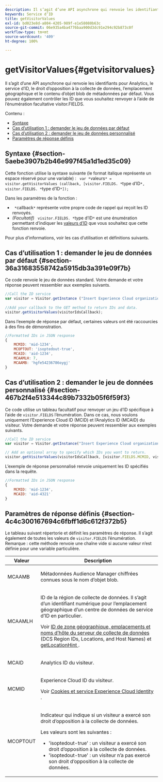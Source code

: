 ```yaml
---
description: Il s’agit d’une API asynchrone qui renvoie les identifiants pour Analytics, le service d’ID, le droit d’opposition à la collecte de données, l’emplacement géographique et le contenu d’objet blob de métadonnées par défaut. Vous pouvez également contrôler les ID que vous souhaitez renvoyer à l’aide de l’énumération facultative visitor.FIELDS.
keywords: Service d’ID
title: getVisitorValues
exl-id: bd023e8d-a804-4205-989f-e1e58080b63c
source-git-commit: 06e935a4ba4776baa900d3dc91e294c92b873c0f
workflow-type: tm+mt
source-wordcount: '409'
ht-degree: 100%

---
```


# getVisitorValues{#getvisitorvalues}

Il s’agit d’une API asynchrone qui renvoie les identifiants pour Analytics, le service d’ID, le droit d’opposition à la collecte de données, l’emplacement géographique et le contenu d’objet blob de métadonnées par défaut. Vous pouvez également contrôler les ID que vous souhaitez renvoyer à l’aide de l’énumération facultative visitor.FIELDS.

Contenu :

<ul class="simplelist"> 
 <li> <a href="../../library/get-set/getvisitorvalues.md#section-5aebe3907b2b46e997f45a1d1ed35c09" format="dita" scope="local"> Syntaxe </a> </li> 
 <li> <a href="../../library/get-set/getvisitorvalues.md#section-36a31683558742a5915db3a391e09f7b" format="dita" scope="local"> Cas d’utilisation 1 : demander le jeu de données par défaut </a> </li> 
 <li> <a href="../../library/get-set/getvisitorvalues.md#section-467b2f4e513344c89b7332b05f6f59f3" format="dita" scope="local"> Cas d’utilisation 2 : demander le jeu de données personnalisé </a> </li> 
 <li> <a href="../../library/get-set/getvisitorvalues.md#section-4c4c300167694c6fbff1d6c612f372b5" format="dita" scope="local"> Paramètres de réponse définis </a> </li> 
</ul>

## Syntaxe {#section-5aebe3907b2b46e997f45a1d1ed35c09}

Cette fonction utilise la syntaxe suivante (le format italique représente un espace réservé pour une variable) : ` var *`valeurs`* = visitor.getVisitorValues (callback, [visitor.FIELDS. *`type d’ID`*, visitor.FIELDS. *`type d’ID`*]);`

Dans les paramètres de la fonction :

* ` *`callback`*` représente votre propre code de rappel qui reçoit les ID renvoyés.
* *(Facultatif)* ` visitor.FIELDS. *`type d’ID`*` est une énumération permettant d’indiquer les [valeurs d’ID](../../library/get-set/getvisitorvalues.md#section-4c4c300167694c6fbff1d6c612f372b5) que vous souhaitez que cette fonction renvoie.

Pour plus d’informations, voir les cas d’utilisation et définitions suivants.

## Cas d’utilisation 1 : demander le jeu de données par défaut  {#section-36a31683558742a5915db3a391e09f7b}

Ce code renvoie le jeu de données standard. Votre demande et votre réponse peuvent ressembler aux exemples suivants.

```js
//Call the ID service 
var visitor = Visitor.getInstance ("Insert Experience Cloud organization ID here",{...}); 
   
//Add your callback to the GET method to return IDs and data. 
visitor.getVisitorValues(visitorIdsCallback);
```

Dans l’exemple de réponse par défaut, certaines valeurs ont été raccourcies à des fins de démonstration.

```js
//Formatted IDs in JSON response 
{ 
    MCMID: 'mid-1234', 
    MCOPTOUT: 'isoptedout-true', 
    MCAID: 'aid-1234', 
    MCAAMLH: 7, 
    MCAAMB: 'hgfe54236786oygj' 
}
```

## Cas d’utilisation 2 : demander le jeu de données personnalisé   {#section-467b2f4e513344c89b7332b05f6f59f3}

Ce code utilise un tableau facultatif pour renvoyer un jeu d’ID spécifique à l’aide de `visitor.FIELDS` l’énumération. Dans ce cas, nous voulons uniquement l’Experience Cloud ID (MCID) et l’Analytics ID (MCAID) du visiteur. Votre demande et votre réponse peuvent ressembler aux exemples suivants.

```js
//Call the ID service 
var visitor = Visitor.getInstance("Insert Experience Cloud organization ID here", { ... });

// Add an optional array to specify which IDs you want to return. 
visitor.getVisitorValues(visitorIdsCallback, [visitor.FIELDS.MCMID, visitor.FIELDS.MCAID]);
```

L’exemple de réponse personnalisé renvoie uniquement les ID spécifiés dans la requête.

```js
//Formatted IDs in JSON response 
{ 
    MCMID: 'mid-1234', 
    MCAID: 'aid-4321' 
}
```

## Paramètres de réponse définis   {#section-4c4c300167694c6fbff1d6c612f372b5}

Le tableau suivant répertorie et définit les paramètres de réponse. Il s’agit également de toutes les valeurs de `visitor.FIELDS` l’énumération. Remarque : cette méthode renvoie une chaîne vide si aucune valeur n’est définie pour une variable particulière.

<table id="table_32D0FEEA76CE4F298EED4B8F5C644232"> 
 <thead> 
  <tr> 
   <th colname="col1" class="entry"> Valeur </th> 
   <th colname="col2" class="entry"> Description </th> 
  </tr> 
 </thead>
 <tbody> 
  <tr> 
   <td colname="col1"> <p> <span class="codeph"> MCAAMB </span> </p> </td> 
   <td colname="col2"> <p>Métadonnées <span class="keyword">Audience Manager</span> chiffrées connues sous le nom d’objet blob. </p> </td> 
  </tr> 
  <tr> 
   <td colname="col1"> <p> <span class="codeph"> MCAAMLH </span> </p> </td> 
   <td colname="col2"> <p>ID de la région de collecte de données. Il s’agit d’un identifiant numérique pour l’emplacement géographique d’un centre de données de service d’ID en particulier. </p> <p>Voir <a href="https://docs.adobe.com/content/help/fr-FR/audience-manager/user-guide/api-and-sdk-code/dcs/dcs-api-reference/dcs-regions.html" format="https" scope="external"> ID de zone géographique, emplacements et noms d’hôte du serveur de collecte de données </a> (DCS Region IDs, Locations, and Host Names) et <a href="../../library/get-set/getlocationhint.md#reference-a761030ff06c4439946bb56febf42d4c" format="dita" scope="local"> getLocationHint </a>. </p> </td> 
  </tr> 
  <tr> 
   <td colname="col1"> <p> <span class="codeph"> MCAID </span> </p> </td> 
   <td colname="col2"> <p><span class="keyword">Analytics</span> ID du visiteur. </p> </td> 
  </tr> 
  <tr> 
   <td colname="col1"> <p> <span class="codeph"> MCMID </span> </p> </td> 
   <td colname="col2"> <p>Experience Cloud ID du visiteur. </p> <p>Voir <a href="../../introduction/cookies.md" format="dita" scope="local"> Cookies et service Experience Cloud Identity </a>. </p> </td> 
  </tr> 
  <tr> 
   <td colname="col1"> <p> <span class="codeph"> MCOPTOUT </span> </p> </td> 
   <td colname="col2"> <p>Indicateur qui indique si un visiteur a exercé son droit d’opposition à la collecte de données. </p> <p>Les valeurs sont les suivantes : </p> <p> 
     <ul id="ul_E82431DE12B449F8822499364B363798"> 
      <li id="li_2BAB7C15A38A408E8FC4B85E70B66E46"> <span class="codeph"> 'isoptedout-true'</span> : un visiteur a exercé son droit d’opposition à la collecte de données. </li> 
      <li id="li_BB80AE4CEBC44166BC04428B212FEF51"> <span class="codeph"> 'isoptedout-true'</span> : un visiteur n’a pas exercé son droit d’opposition à la collecte de données. </li> 
     </ul> </p> </td> 
  </tr> 
 </tbody> 
</table>
